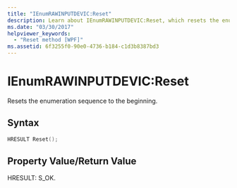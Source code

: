 ```yaml
---
title: "IEnumRAWINPUTDEVIC:Reset"
description: Learn about IEnumRAWINPUTDEVIC:Reset, which resets the enumeration sequence to the beginning, via this code example in CPP.
ms.date: "03/30/2017"
helpviewer_keywords: 
  - "Reset method [WPF]"
ms.assetid: 6f3255f0-90e0-4736-b184-c1d3b8387bd3
---
```

# IEnumRAWINPUTDEVIC:Reset

Resets the enumeration sequence to the beginning.  
  
## Syntax  
  
```cpp  
HRESULT Reset();  
```  
  
## Property Value/Return Value  

 HRESULT: S_OK.
